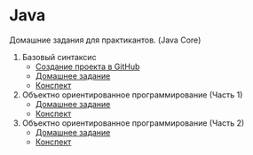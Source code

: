 # Java

Домашние задания для практикантов. (Java Core)

1. Базовый синтаксис
    * [Создание проекта в GitHub](Base%20Syntax/create-github-project.md)
    * [Домашнее задание](Base%20Syntax/homework.md)
    * [Конспект](Base%20Syntax/conspect.md)
2. Объектно ориентированное программирование (Часть 1)
    * [Домашнее задание](OOP%201/homework.md)
    * [Конспект](OOP%201/conspect.md)
3. Объектно ориентированное программирование (Часть 2)
    * [Домашнее задание](OOP%202/homework.md)
    * [Конспект](OOP%202/conspect.md)
